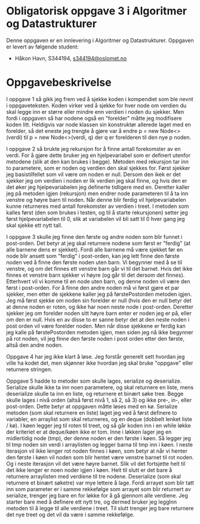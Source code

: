 # Obligatorisk oppgave 3 i Algoritmer og Datastrukturer

Denne oppgaven er en innlevering i Algoritmer og Datastrukturer. 
Oppgaven er levert av følgende student:
* Håkon Havn, S344194, s344194@oslomet.no


# Oppgavebeskrivelse

I oppgave 1 så gikk jeg frem ved å sjekke koden i kompendiet som ble nevnt i oppgaveteksten. Koden virker ved å sjekke for hver node om verdien du skal legge inn er større eller mindre enn verdien i noden du sjekker. Men fordi i oppgaven så har nodene også en "forelder" måtte jeg modifisere koden litt. Heldigvis var node klassen sin konstruktør allerede laget med en forelder, så det eneste jeg trengte å gjøre var å endre p = new Node<>(verdi) til p = new Node<>(verdi, q) der q er forelderen til den nye p noden.

I oppgave 2 så brukte jeg rekursjon for å finne antall forekomster av en verdi. For å gjøre dette bruker jeg en hjelpevariabel som er definert utenfor metodene (slik at den kan brukes i begge). Metoden med rekursjon tar inn to parametere, som er noden og verdien den skal sjekkes for. Først sjekker jeg basistilfellet som vil være om noden er null. Dersom den ikek er det sjekker jeg om verdien i noden er lik verdien jeg skal finne, og hvis den er det øker jeg hjelpevariabelen jeg definerte tidligere med en. Deretter kaller jeg på metoden igjen (rekursjon) men endrer node parameteren til å ta inn venstre og høyre barn til noden. Når denne blir ferdig vil hjelpevariabelen kunne returneres med antall forekomster av verdien i treet. I metoden som kalles først (den som brukes i testen, og til å starte rekursjonen) setter jeg først hjelpevariabelen til 0, slik at variabelen vil bli satt til 0 hver gang jeg skal sjekke ett nytt tall.

I oppgave 3 skulle jeg finne den første og andre noden som blir funnet i post-orden. Det betyr at jeg skal returnere nodene som først er "ferdig" (at alle barnene dens er sjekket). Fordi alle barnene må være sjekket før en node blir ansett som "ferdig" i post-orden, kan jeg lett finne den første noden ved å finne den første noden uten barn. Vi begynner med å se til venstre, og om det finnes ett venstre barn går vi til det barnet. Hvis det ikke finnes et venstre barn sjekker vi høyre (og går til det dersom det finnes). Etterhvert vil vi komme til en node uten barn, og denne noden vil være den først i post-orden. For å finne den andre noden må vi først gjøre et par sjekker, men etter de sjekkene kaller jeg på førstePostorden metoden igjen. Jeg må først sjekke om noden sin forelder er null (hvis den er null betyr det at denne noden er roten, og ikke har noen neste node i post-orden. Deretter sjekker jeg om forelder noden sitt høyre barn enter er noden jeg er på, eller om den er null. Hvis en av disse to er sanne betyr det at den neste noden i post orden vil være forelder noden. Men når disse sjekkene er ferdig kan jeg kalle på førstePostorden metoden igjen, men siden jeg nå ikke begynner på rot noden, vil jeg finne den første noden i post orden etter den første, altså den andre noden.

Oppgave 4 har jeg ikke klart å løse. Jeg forstår generelt sett hvordan jeg ville ha kodet det, men skjønner ikke hvordan jeg skal bruke "oppgave" eller returnere stringen.

Oppgave 5 hadde to metoder som skulle lages, serialize og deserialize. Serialize skulle ikke ta inn noen parametere, og skal returnere en liste, mens deserialize skulle ta inn en liste, og returnere et binært søke tree. Begge skulle lages i nivå orden (altså først nivå 1, så 2, så 3) og ikke pre-, in-, eller post-orden. Dette betyr at oppgaven måtte løses med en kø. Serialize metoden (som skal returnere en liste) laget jeg ved å først definere to variabler, en arraylist som skal returneres, og en deque (dobbelt lenket liste / kø). I køen legger jeg til roten til treet, og så går koden inn i en while løkke der kriteriet er at deque/køen ikke er tom. Inne i løkken lager jeg en midlertidig node (tmp), der denne noden er den første i køen. Så legger jeg til tmp noden sin verdi i arraylisten og legger barna til tmp inn i køen. I neste iterasjon vil ikke lenger rot noden finnes i køen, som betyr at når vi henter den første i køen vil noden som blir hentet være venstre barnet til rot noden. Og i neste iterasjon vil det være høyre barnet. Slik vil det fortsjette helt til det ikke lenger er noen noder igjen i køen. Helt til slutt er det bare å returnere arraylisten med verdiene til tre nodene.
Deserialize (som skal returnere et binært søketre) var mye lettere å lage. Fordi arrayet som blir tatt inn som parameter er i samme rekkefølge som arrayet som blir returnert av serialize, trenger jeg bare en for løkke for å gå gjennom alle verdiene. Jeg starter bare med å definere ett nytt tre, og dermed bruker jeg leggInn metoden til å legge til alle verdiene i treet. Til slutt trenger jeg bare returnere det nye treet og det vil da være i samme rekkefølge.

